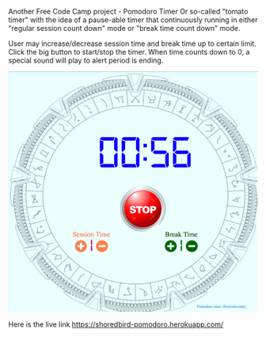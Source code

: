 
Another Free Code Camp project - Pomodoro Timer
Or so-called "tomato timer" with the idea of a pause-able timer that continuously running in 
either "regular session count down" mode or "break time count down" mode.

User may increase/decrease session time and break time up to certain limit.  Click the big
button to start/stop the timer.  When time counts down to 0, a special sound will play to 
alert period is ending.

 ![The UI](sample.png)

Here is the live link https://shoredbird-pomodoro.herokuapp.com/
